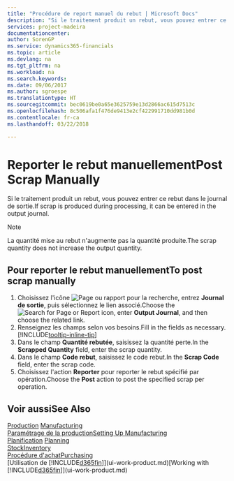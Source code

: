 ```yaml
---
title: "Procédure de report manuel du rebut | Microsoft Docs"
description: "Si le traitement produit un rebut, vous pouvez entrer ce rebut dans le journal de sortie. Remarquez que la quantité perte n'augmente pas la quantité produite."
services: project-madeira
documentationcenter: 
author: SorenGP
ms.service: dynamics365-financials
ms.topic: article
ms.devlang: na
ms.tgt_pltfrm: na
ms.workload: na
ms.search.keywords: 
ms.date: 09/06/2017
ms.author: sgroespe
ms.translationtype: HT
ms.sourcegitcommit: bec0619be0a65e3625759e13d2866ac615d7513c
ms.openlocfilehash: 8c506afa1f476de9413e2cf422991710dd981b0d
ms.contentlocale: fr-ca
ms.lasthandoff: 03/22/2018

---
```

# <a name="post-scrap-manually"></a><span data-ttu-id="bbeed-104">Reporter le rebut manuellement</span><span class="sxs-lookup"><span data-stu-id="bbeed-104">Post Scrap Manually</span></span>
<span data-ttu-id="bbeed-105">Si le traitement produit un rebut, vous pouvez entrer ce rebut dans le journal de sortie.</span><span class="sxs-lookup"><span data-stu-id="bbeed-105">If scrap is produced during processing, it can be entered in the output journal.</span></span> 

> [!NOTE]
> <span data-ttu-id="bbeed-106">La quantité mise au rebut n'augmente pas la quantité produite.</span><span class="sxs-lookup"><span data-stu-id="bbeed-106">The scrap quantity does not increase the output quantity.</span></span>  

## <a name="to-post-scrap-manually"></a><span data-ttu-id="bbeed-107">Pour reporter le rebut manuellement</span><span class="sxs-lookup"><span data-stu-id="bbeed-107">To post scrap manually</span></span>  
1. <span data-ttu-id="bbeed-108">Choisissez l'icône ![Page ou rapport pour la recherche](media/ui-search/search_small.png "icône Page ou rapport pour la recherche"), entrez **Journal de sortie**, puis sélectionnez le lien associé.</span><span class="sxs-lookup"><span data-stu-id="bbeed-108">Choose the ![Search for Page or Report](media/ui-search/search_small.png "Search for Page or Report icon") icon, enter **Output Journal**, and then choose the related link.</span></span>  
2. <span data-ttu-id="bbeed-109">Renseignez les champs selon vos besoins.</span><span class="sxs-lookup"><span data-stu-id="bbeed-109">Fill in the fields as necessary.</span></span> [!INCLUDE[tooltip-inline-tip](includes/tooltip-inline-tip_md.md)]  
3. <span data-ttu-id="bbeed-110">Dans le champ **Quantité rebutée**, saisissez la quantité perte.</span><span class="sxs-lookup"><span data-stu-id="bbeed-110">In the **Scrapped Quantity** field, enter the scrap quantity.</span></span>  
4. <span data-ttu-id="bbeed-111">Dans le champ **Code rebut**, saisissez le code rebut.</span><span class="sxs-lookup"><span data-stu-id="bbeed-111">In the **Scrap Code** field, enter the scrap code.</span></span>  
5. <span data-ttu-id="bbeed-112">Choisissez l'action **Reporter** pour reporter le rebut spécifié par opération.</span><span class="sxs-lookup"><span data-stu-id="bbeed-112">Choose the **Post** action to post the specified scrap per operation.</span></span>  

## <a name="see-also"></a><span data-ttu-id="bbeed-113">Voir aussi</span><span class="sxs-lookup"><span data-stu-id="bbeed-113">See Also</span></span>  
<span data-ttu-id="bbeed-114">[Production](production-manage-manufacturing.md)  </span><span class="sxs-lookup"><span data-stu-id="bbeed-114">[Manufacturing](production-manage-manufacturing.md)  </span></span>  
[<span data-ttu-id="bbeed-115">Paramétrage de la production</span><span class="sxs-lookup"><span data-stu-id="bbeed-115">Setting Up Manufacturing</span></span>](production-configure-production-processes.md)  
<span data-ttu-id="bbeed-116">[Planification](production-planning.md)    </span><span class="sxs-lookup"><span data-stu-id="bbeed-116">[Planning](production-planning.md)    </span></span>  
[<span data-ttu-id="bbeed-117">Stock</span><span class="sxs-lookup"><span data-stu-id="bbeed-117">Inventory</span></span>](inventory-manage-inventory.md)  
[<span data-ttu-id="bbeed-118">Procédure d'achat</span><span class="sxs-lookup"><span data-stu-id="bbeed-118">Purchasing</span></span>](purchasing-manage-purchasing.md)  
<span data-ttu-id="bbeed-119">[Utilisation de [!INCLUDE[d365fin](includes/d365fin_md.md)]](ui-work-product.md)</span><span class="sxs-lookup"><span data-stu-id="bbeed-119">[Working with [!INCLUDE[d365fin](includes/d365fin_md.md)]](ui-work-product.md)</span></span>


